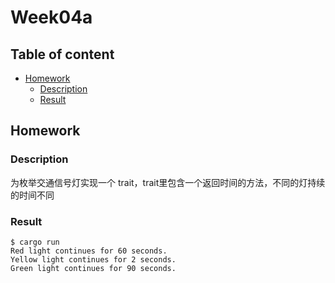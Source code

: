 # Week04a <!-- omit in toc -->

## Table of content <!-- omit in toc -->
- [Homework](#homework)
  - [Description](#description)
  - [Result](#result)


## Homework

### Description

为枚举交通信号灯实现一个 trait，trait里包含一个返回时间的方法，不同的灯持续的时间不同

### Result

```shell
$ cargo run
Red light continues for 60 seconds.
Yellow light continues for 2 seconds.
Green light continues for 90 seconds.
```

